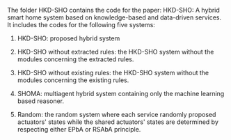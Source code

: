 The folder HKD-SHO contains the code for the paper: HKD-SHO: A hybrid smart home system based on knowledge-based and data-driven services. It includes the codes for the following five systems:

1. HKD-SHO: proposed hybrid system

2. HKD-SHO without extracted rules: the HKD-SHO system without the modules concerning the extracted rules.

3. HKD-SHO without existing rules: the HKD-SHO system without the modules concerning the existing rules.

4. SHOMA: multiagent hybrid system containing only the machine learning based reasoner.

5. Random: the random system where each service randomly proposed actuators' states while the shared actuators' states are determined by respecting either EPbA or RSAbA principle.